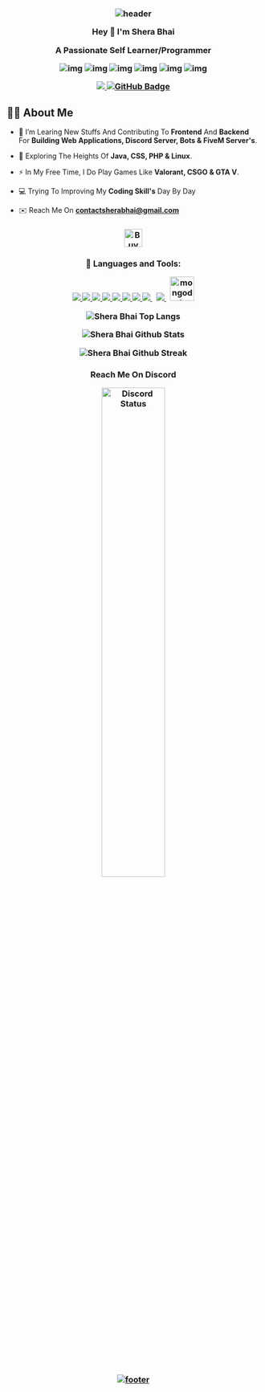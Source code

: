<h3 align="center">

  ![header](https://cdn.discordapp.com/attachments/1080206407225311253/1092371320219631656/Shera_Bhai.png)

 Hey 👋 I'm Shera Bhai
    </p>
    A Passionate Self Learner/Programmer

![img](https://custom-icon-badges.herokuapp.com/badge/Repo-blue.svg?logo=repo)
![img](https://custom-icon-badges.herokuapp.com/badge/Star-yellow.svg?logo=star)
![img](https://custom-icon-badges.herokuapp.com/badge/Issue-red.svg?logo=issue)
![img](https://custom-icon-badges.herokuapp.com/badge/Fork-orange.svg?logo=fork)
![img](https://custom-icon-badges.herokuapp.com/badge/Commit-green.svg?logo=commit)
![img](https://custom-icon-badges.herokuapp.com/badge/Pull%20Request-purple.svg?logo=pr)



  <a href="https://github.com/VishalCodez/github-profile-views-counter">
    <img src="https://komarev.com/ghpvc/?username=shera-bhai">
</a>
<a href="https://github.com/shera-bhai?tab=followers"><img src="https://img.shields.io/github/followers/shera-bhai?label=Followers&style=social" alt="GitHub Badge"></a>
  </h3>
  

## 🙋‍♂️ About Me

- :telescope: I’m Learing New Stuffs And Contributing To **Frontend** And **Backend** For **Building Web Applications, Discord Server, Bots & FiveM Server's**.

- :seedling: Exploring The Heights Of **Java, CSS, PHP & Linux**.

- :zap: In My Free Time, I Do Play Games Like **Valorant, CSGO & GTA V**.

- 💻 Trying To Improving My **Coding Skill's** Day By Day

- ✉️ Reach Me On **contactsherabhai@gmail.com**
</p>



<h3 align="center">
<a href='https://ko-fi.com/sherabhai' target='_blank'><img height='36' style='border:0px;height:36px;' src='https://cdn.ko-fi.com/cdn/kofi1.png?v=3' border='0' alt='Buy Me a Coffee at ko-fi.com' /></a>

<h3 align="center">
  🚀 Languages and Tools:
  </p>
    <a href="https://www.w3schools.com/c/" target="_blank"> <img src="https://img.icons8.com/color/48/000000/c-programming.png"/> </a>
    <a href="https://www.w3schools.com/cpp/cpp_intro.asp" target="_blank"> <img src="https://img.icons8.com/color/48/000000/c-plus-plus-logo.png"/> </a>
    <a href="https://www.python.org/" target="_blank"> <img src="https://img.icons8.com/color/48/000000/python--v1.png"/> </a> 
    <a href="https://www.java.com/en/" target="_blank"> <img src="https://img.icons8.com/color/48/000000/java-coffee-cup-logo--v1.png"/> </a> 
    <a href="https://www.javascript.com/" target="_blank"> <img src="https://img.icons8.com/color/48/000000/javascript--v1.png"/> </a> 
    <a href="https://www.w3.org/html/" target="_blank"> <img src="https://img.icons8.com/color/48/000000/html-5.png"/> </a> 
    <a href="https://www.w3schools.com/css/" target="_blank"> <img src="https://img.icons8.com/color/48/000000/css3.png"/> </a> 
    <a style="padding-right:8px;" href="https://nodejs.org" target="_blank"> <img src="https://img.icons8.com/fluency/48/000000/node-js.png"/> </a> 
    <a style="padding-right:8px;" href="https://git-scm.com/" target="_blank"> <img src="https://img.icons8.com/color/48/000000/git.png"/> </a> 
    <a href="https://www.mongodb.com/" target="_blank"> <img src="https://img.icons8.com/color/96/000000/mongodb.png" alt="mongodb" width="48" height="48"/> </a> 
 </p>

![Shera Bhai Top Langs](https://github-readme-stats.vercel.app/api/top-langs/?username=shera-bhai&layout=compact)

![Shera Bhai Github Stats](https://github-readme-stats.vercel.app/api?username=shera-bhai&show_icons=true&theme=radical&count_private=true&include_all_commits=true)

![Shera Bhai Github Streak](https://github-readme-streak-stats.herokuapp.com/?user=shera-bhai&theme=radical&include_all_commits=true&count_private=true)


<h3 align="center">
Reach Me On Discord
</p>
<a href="https://discord.gg/SHSAV4HtxP" target="_blank">
	<img width="50%" align="center" alt="Discord Status" src="https://lanyard.cnrad.dev/api/576948027256995860?bg=1f1f1f&borderRadius=5px">
</p>
 <div>

![footer](https://i.ibb.co/9yvsZhZ/Hindustan.png)
